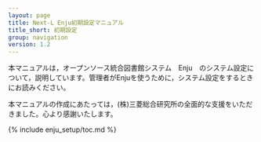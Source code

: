 ```yaml
---
layout: page
title: Next-L Enju初期設定マニュアル
title_short: 初期設定
group: navigation
version: 1.2
---
```

本マニュアルは，オープンソース統合図書館システム　Enju　のシステム設定について，説明しています。管理者がEnjuを使うために，システム設定をするときにお読みください。

本マニュアルの作成にあたっては，(株)三菱総合研究所の全面的な支援をいただきました。心より感謝いたします。

{% include enju_setup/toc.md %}
